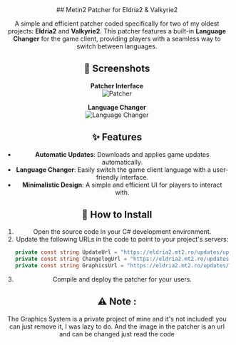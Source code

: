 <center> ## Metin2 Patcher for Eldria2 & Valkyrie2  

A simple and efficient patcher coded specifically for two of my oldest projects: **Eldria2** and **Valkyrie2**. This patcher features a built-in **Language Changer** for the game client, providing players with a seamless way to switch between languages.  

## 📸 Screenshots  

**Patcher Interface**  
![Patcher](http://i.epvpimg.com/xZ59cab.png)  

**Language Changer**  
![Language Changer](http://i.epvpimg.com/OLKSaab.png)  

## ✨ Features  
- **Automatic Updates**: Downloads and applies game updates automatically.  
- **Language Changer**: Easily switch the game client language with a user-friendly interface.  
- **Minimalistic Design**: A simple and efficient UI for players to interact with.  

## 📂 How to Install  
1. Open the source code in your C# development environment.  
2. Update the following URLs in the code to point to your project's servers:  
   ```csharp
   private const string UpdateUrl = "https://eldria2.mt2.ro/updates/update.zip";
   private const string ChangelogUrl = "https://eldria2.mt2.ro/updates/changelog.php";
   private const string GraphicsUrl = "https://eldria2.mt2.ro/updates/graphics.zip";```

3. Compile and deploy the patcher for your users.

 ## ⚠️ Note :
 The Graphics System is a private project of mine and it's not included! you can just remove it, I was lazy to do.
 And the image in the patcher is an url and can be changed just read the code</center> 
